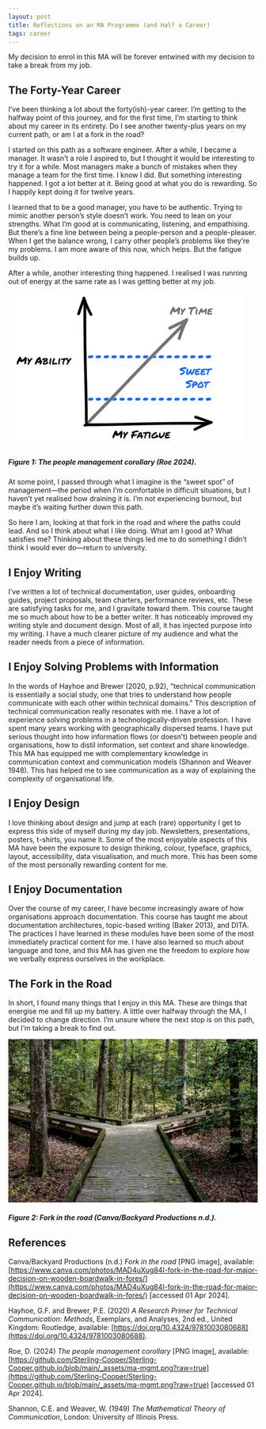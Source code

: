 ```yaml
---
layout: post
title: Reflections on an MA Programme (and Half a Career)
tags: career
---
```


My decision to enrol in this MA will be forever entwined with my decision to take a break from my job.

## The Forty-Year Career

I’ve been thinking a lot about the forty(ish)-year career. I’m getting to the halfway point of this journey, and for the first time, I’m starting to think about my career in its entirety. Do I see another twenty-plus years on my current path, or am I at a fork in the road?

I started on this path as a software engineer. After a while, I became a manager. It wasn’t a role I aspired to, but I thought it would be interesting to try it for a while. Most managers make a bunch of mistakes when they manage a team for the first time. I know I did. But something interesting happened. I got a lot better at it. Being good at what you do is rewarding. So I happily kept doing it for twelve years.

I learned that to be a good manager, you have to be authentic. Trying to mimic another person’s style doesn’t work. You need to lean on your strengths. What I’m good at is communicating, listening, and empathising. But there’s a fine line between being a people-person and a people-pleaser. When I get the balance wrong, I carry other people’s problems like they’re my problems. I am more aware of this now, which helps. But the fatigue builds up.

After a while, another interesting thing happened. I realised I was running out of energy at the same rate as I was getting better at my job.

![PNG image charting the increase of both ability and fatigue over time, plus a "sweet spot" when ability is not too low and fatigue is not too high](https://github.com/Sterling-Cooper/Sterling-Cooper.github.io/blob/main/_assets/ma-mgmt.png?raw=true)
##### Figure 1: The people management corollary (Roe 2024).

At some point, I passed through what I imagine is the “sweet spot” of management—the period when I’m comfortable in difficult situations, but I haven’t yet realised how draining it is. I’m not experiencing burnout, but maybe it’s waiting further down this path.

So here I am, looking at that fork in the road and where the paths could lead. And so I think about what I like doing. What am I good at? What satisfies me? Thinking about these things led me to do something I didn’t think I would ever do—return to university. 

## I Enjoy Writing

I’ve written a lot of technical documentation, user guides, onboarding guides, project proposals, team charters, performance reviews, etc. These are satisfying tasks for me, and I gravitate toward them. This course taught me so much about how to be a better writer. It has noticeably improved my writing style and document design. Most of all, it has injected purpose into my writing. I have a much clearer picture of my audience and what the reader needs from a piece of information.

## I Enjoy Solving Problems with Information

In the words of Hayhoe and Brewer (2020, p.92), "technical communication is essentially a social study, one that tries to understand how people communicate with each other within technical domains." This description of technical communication really resonates with me. I have a lot of experience solving problems in a technologically-driven profession. I have spent many years working with geographically dispersed teams. I have put serious thought into how information flows (or doesn’t) between people and organisations, how to distil information, set context and share knowledge. This MA has equipped me with complementary knowledge in communication context and communication models (Shannon and Weaver 1948). This has helped me to see communication as a way of explaining the complexity of organisational life.

## I Enjoy Design

I love thinking about design and jump at each (rare) opportunity I get to express this side of myself during my day job. Newsletters, presentations, posters, t-shirts, you name it. Some of the most enjoyable aspects of this MA have been the exposure to design thinking, colour, typeface, graphics, layout, accessibility, data visualisation, and much more. This has been some of the most personally rewarding content for me.

## I Enjoy Documentation

Over the course of my career, I have become increasingly aware of how organisations approach documentation. This course has taught me about documentation architectures, topic-based writing (Baker 2013), and DITA. The practices I have learned in these modules have been some of the most immediately practical content for me. I have also learned so much about language and tone, and this MA has given me the freedom to explore how we verbally express ourselves in the workplace.

## The Fork in the Road

In short, I found many things that I enjoy in this MA. These are things that energise me and fill up my battery. A little over halfway through the MA, I decided to change direction. I’m unsure where the next stop is on this path, but I’m taking a break to find out.

![PNG image illustrating a wooden path that forks in two directions](https://github.com/Sterling-Cooper/Sterling-Cooper.github.io/blob/main/_assets/ma-fork.png?raw=true)
##### Figure 2: Fork in the road (Canva/Backyard Productions n.d.).

## References

Canva/Backyard Productions (n.d.) _Fork in the road_ [PNG image], available: [https://www.canva.com/photos/MAD4uXug84I-fork-in-the-road-for-major-decision-on-wooden-boardwalk-in-fores/](https://www.canva.com/photos/MAD4uXug84I-fork-in-the-road-for-major-decision-on-wooden-boardwalk-in-fores/) [accessed 01 Apr 2024].

Hayhoe, G.F. and Brewer, P.E. (2020) _A Research Primer for Technical Communication: Methods_, Exemplars, and Analyses, 2nd ed., United Kingdom: Routledge, available: [https://doi.org/10.4324/9781003080688](https://doi.org/10.4324/9781003080688).

Roe, D. (2024) _The people management corollary_ [PNG image], available:
[https://github.com/Sterling-Cooper/Sterling-Cooper.github.io/blob/main/_assets/ma-mgmt.png?raw=true](https://github.com/Sterling-Cooper/Sterling-Cooper.github.io/blob/main/_assets/ma-mgmt.png?raw=true) [accessed 01 Apr 2024].

Shannon, C.E. and Weaver, W. (1949) _The Mathematical Theory of Communication_, London: University of Illinois Press.


